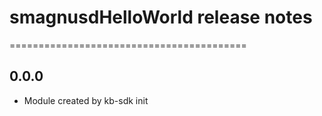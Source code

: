 # smagnusdHelloWorld release notes
=========================================

0.0.0
-----
* Module created by kb-sdk init
